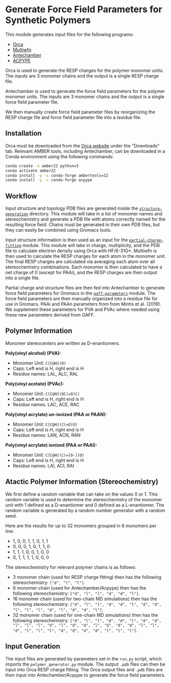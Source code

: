 # Generate Force Field Parameters for Synthetic Polymers

This module generates input files for the following programs:
- [Orca](https://orcaforum.kofo.mpg.de/app.php/portal)
- [Multiwfn](http://sobereva.com/multiwfn/)
- [Antechamber](https://docs.bioexcel.eu/2020_06_09_online_ambertools4cp2k/04-parameters/index.html)
- [ACPYPE](https://alanwilter.github.io/acpype/)

Orca is used to generate the RESP charges for the polymer monomer units.
The inputs are 3 monomer chains and the output is a single RESP charge file.

Antechamber is used to generate the force field parameters for the polymer monomer units.
The inputs are 3 monomer chains and the output is a single force field parameter file.

We then manually create force field parameter files by reorganizing the RESP charge file and force field parameter file into a residue file.

## Installation

Orca must be downloaded from the [Orca website](https://orcaforum.kofo.mpg.de/app.php/portal) under the "Downloads" tab.
Relevant AMBER tools, including Antechamber, can be downloaded in a Conda environment using the following commands:

```bash
conda create -n amber22 python=3
conda activate amber22
conda install -y -c conda-forge ambertools=22
conda install -y -c conda-forge acpype
```

## Workflow

Input structure and topology PDB files are generated inside the [`structure-generation`](./structure-generation/README.md) directory.
This module will take in a list of monomer names and stereochemistry and generate a PDB file with atoms correctly named for the resulting force field.
Chains must be generated in their own PDB files, but they can easily be combined using Gromacs tools.

Input structure information is then used as an input for the [`partial-charge-fitting`](./partial-charge-fitting/README.md) module.
This module will take in charge, multiplicity, and the PDB file to calculate electron density using Orca with HF/6-31G*.
Multiwfn is then used to calculate the RESP charges for each atom in the monomer unit.
The final RESP charges are calculated via averaging each atom over all stereochemistry combinations.
Each monomer is then calculated to have a net charge of 0 (except for PAAi), and the RESP charges are then output into a single file.

Partial charge and structure files are then fed into Antechamber to generate force field parameters for Gromacs in the [`gaff-parameters`](./gaff-parameters/README.md) module.
The force field parameters are then manually organized into a residue file for use in Gromacs.
PAAi and PAAn parameters from from Mintis et al. (2019).
We supplement these parameters for PVA and PVAc where needed using these new parameters derived from GAFF.
## Polymer Information

Monomer stereocenters are written as D-enantiomers.

**Poly(vinyl alcohol) (PVA):**
- Monomer Unit: `C[C@H](O)`
- Caps: Left end is H, right end is H
- Residue names: LAL, ALC, RAL

**Poly(vinyl acetate) (PVAc):**
- Monomer Unit: `C[C@H](OC(=O)C)`
- Caps: Left end is H, right end is H
- Residue names: LAC, ACE, RAC

**Poly(vinyl acrylate) un-ionized (PAA or PAAN):**
- Monomer Unit: `C[C@H](C(=O)O)`
- Caps: Left end is H, right end is H
- Residue names: LAN, ACN, RAN

**Poly(vinyl acrylate) ionized (PAA or PAAI):**
- Monomer Unit: `C[C@H](C(=[O-])O)`
- Caps: Left end is H, right end is H
- Residue names: LAI, ACI, RAI


## Atactic Polymer Information (Stereochemistry)

We first define a random variable that can take on the values 0 or 1.
This random variable is used to determine the stereochemistry of the monomer unit
with 1 defined as a D-enantiomer and 0 defined as a L-enantiomer.
The random variable is generated by a random number generator with a random seed.

Here are the results for up to 32 monomers grouped in 8 monomers per line:
- 1, 0, 0, 1, 1, 0, 1, 1
- 0, 0, 0, 1, 0, 1, 1, 0
- 1, 1, 1, 0, 0, 1, 0, 0
- 0, 1, 1, 1, 1, 0, 0, 0

The stereochemistry for relevant polymer chains is as follows:
- 3 monomer chain (used for RESP charge fitting) then has the following stereochemistry: `["d", "l", "l"]`.
- 6 monomer chain (used for Antechamber/Acpype) then has the following stereochemistry: `["d", "l", "l", "d", "d", "l"]`.
- 16 monomer chain (used for two-chain MD simulations) then has the following stereochemistry: `["d", "l", "l", "d", "d", "l", "d", "d", "l", "l", "l", "d", "l", "d", "d", "l"]`.
- 32 monomer chain (used for one-chain MD simulations) then has the following stereochemistry: `["d", "l", "l", "d", "d", "l", "d", "d", "l", "l", "l", "d", "l", "d", "d", "l", "d", "d", "d", "l", "l", "d", "l", "l", "l", "d", "d", "d", "d", "l", "l", "l"]`.

## Input Generation

The input files are generated by parameters set in the `run.py` script, which imports the `polymer_generator.py` module.
The output `.pdb` files can then be input into Orca RESP charge fitting.
The Orca output files and `.pdb` files are then input into Antechamber/Acpype to generate the force field parameters.
